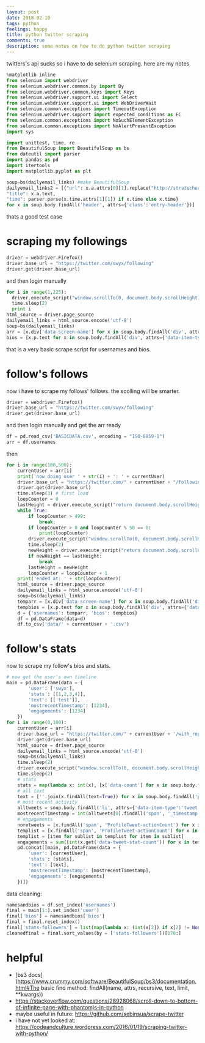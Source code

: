 ```yaml
---
layout: post
date: 2018-02-10
tags: python
feelings: happy
title: python twitter scraping
comments: true
description: some notes on how to do python twitter scraping
---
```


twitters's api sucks so i have to do selenium scraping. here are my notes.

```python
%matplotlib inline
from selenium import webdriver
from selenium.webdriver.common.by import By
from selenium.webdriver.common.keys import Keys
from selenium.webdriver.support.ui import Select
from selenium.webdriver.support.ui import WebDriverWait
from selenium.common.exceptions import TimeoutException
from selenium.webdriver.support import expected_conditions as EC
from selenium.common.exceptions import NoSuchElementException
from selenium.common.exceptions import NoAlertPresentException
import sys

import unittest, time, re
from BeautifulSoup import BeautifulSoup as bs
from dateutil import parser
import pandas as pd
import itertools
import matplotlib.pyplot as plt

soup=bs(dailyemail_links) #make BeautifulSoup
dailyemail_links2 = [{"url": x.a.attrs[0][1].replace("http://stratechery.com/20","https://stratechery.com/20"),
"title": x.a.text,
"time": parser.parse(x.time.attrs[1][1]) if x.time else x.time}
for x in soup.body.findAll('header', attrs={'class':'entry-header'})]
```

thats a good test case

# scraping my followings

```python
driver = webdriver.Firefox()
driver.base_url = "https://twitter.com/swyx/following"
driver.get(driver.base_url)
```

and then login manually


```python
for i in range(1,225):
  driver.execute_script("window.scrollTo(0, document.body.scrollHeight);")
  time.sleep(2)
  print i
html_source = driver.page_source
dailyemail_links = html_source.encode('utf-8')
soup=bs(dailyemail_links)
arr = [x.div['data-screen-name'] for x in soup.body.findAll('div', attrs={'data-item-type':'user'})]
bios = [x.p.text for x in soup.body.findAll('div', attrs={'data-item-type':'user'})]
```

that is a very basic scrape script for usernames and bios.

# follow's follows

now i have to scrape my follows' follows. the scolling will be smarter.

```python
driver = webdriver.Firefox()
driver.base_url = "https://twitter.com/swyx/following"
driver.get(driver.base_url)
```

and then login manually and get the arr ready


```python
df = pd.read_csv('BASICDATA.csv', encoding = "ISO-8859-1")
arr = df.usernames
```

then


```python
for i in range(100,500):
    currentUser = arr[i]
    print('now doing user ' + str(i) + ': ' + currentUser)
    driver.base_url = "https://twitter.com/" + currentUser + "/following"
    driver.get(driver.base_url)
    time.sleep(3) # first load
    loopCounter = 0
    lastHeight = driver.execute_script("return document.body.scrollHeight")
    while True:
        if loopCounter > 499:
            break;
        if loopCounter > 0 and loopCounter % 50 == 0:
            print(loopCounter)
        driver.execute_script("window.scrollTo(0, document.body.scrollHeight);")
        time.sleep(2)
        newHeight = driver.execute_script("return document.body.scrollHeight")
        if newHeight == lastHeight:
            break
        lastHeight = newHeight
        loopCounter = loopCounter + 1
    print('ended at: ' + str(loopCounter))
    html_source = driver.page_source
    dailyemail_links = html_source.encode('utf-8')
    soup=bs(dailyemail_links)
    temparr = [x.div['data-screen-name'] for x in soup.body.findAll('div', attrs={'data-item-type':'user'})]
    tempbios = [x.p.text for x in soup.body.findAll('div', attrs={'data-item-type':'user'})]
    d = {'usernames': temparr, 'bios': tempbios}
    df = pd.DataFrame(data=d)
    df.to_csv('data/' + currentUser + '.csv')
```


# follow's stats

now to scrape my follow's bios and stats.

```python
# now get the user's own timeline
main = pd.DataFrame(data = {
        'user': ['swyx'],
        'stats': [[1,2,3,4]],
        'text': [['test']],
        'mostrecentTimestamp': [1234],
        'engagements': [1234]
    })
for i in range(0,100):
    currentUser = arr[i]
    driver.base_url = "https://twitter.com/" + currentUser + '/with_replies'
    driver.get(driver.base_url)
    html_source = driver.page_source
    dailyemail_links = html_source.encode('utf-8')
    soup=bs(dailyemail_links)
    time.sleep(2)
    driver.execute_script("window.scrollTo(0, document.body.scrollHeight);")
    time.sleep(2)
    # stats
    stats = map(lambda x: int(x), [x['data-count'] for x in soup.body.findAll('span', attrs={'class':'ProfileNav-value'})[:4]])
    # all text
    text = [''.join(x.findAll(text=True)) for x in soup.body.findAll('p', 'tweet-text')]
    # most recent activity
    alltweets = soup.body.findAll('li', attrs={'data-item-type':'tweet'})
    mostrecentTimestamp = int(alltweets[0].findAll('span', '_timestamp')[0].get('data-time'))
    # engagements
    noretweets = [x.findAll('span', 'ProfileTweet-actionCount') for x in alltweets if not x.div.get('data-retweet-id')]
    templist = [x.findAll('span', 'ProfileTweet-actionCount') for x in alltweets if not x.div.get('data-retweet-id')]
    templist = [item for sublist in templist for item in sublist]
    engagements = sum([int(x.get('data-tweet-stat-count')) for x in templist if x.get('data-tweet-stat-count')])
    pd.concat([main, pd.DataFrame(data = {
        'user': [currentUser],
        'stats': [stats],
        'text': [text],
        'mostrecentTimestamp': [mostrecentTimestamp],
        'engagements': [engagements]
    })])
```

data cleaning:

```python
namesandbios = df.set_index('usernames')
final = main[1:].set_index('user')
final['bios'] = namesandbios['bios']
final = final.reset_index()
final['stats-followers'] = list(map(lambda x: (int(x[2]) if x[2] != None else 0) if len(x) > 2 else 0, final['stats']))
cleanedfinal = final.sort_values(by = ['stats-followers'])[170:]
```


# helpful

- [bs3 docs](https://www.crummy.com/software/BeautifulSoup/bs3/documentation.html#The basic find method: findAll(name, attrs, recursive, text, limit, **kwargs))
- <https://stackoverflow.com/questions/28928068/scroll-down-to-bottom-of-infinite-page-with-phantomjs-in-python>
- maybe useful in future: <https://github.com/sebinsua/scrape-twitter>
- i have not yet looked at: <https://codeandculture.wordpress.com/2016/01/19/scraping-twitter-with-python/>
